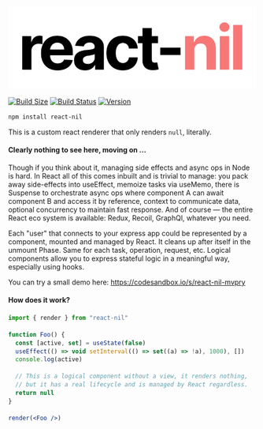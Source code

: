 <p align="left">
  <a id="cover" href="#cover"><img src="img/nil.svg" alt="A React null renderer" /></a>
</p>

[![Build Size](https://img.shields.io/bundlephobia/min/react-nil?label=bunlde%20size&style=flat&colorA=000000&colorB=000000)](https://bundlephobia.com/result?p=react-nil)
[![Build Status](https://img.shields.io/travis/react-spring/react-nil/master?style=flat&colorA=000000&colorB=000000)](https://travis-ci.org/react-spring/react-nil)
[![Version](https://img.shields.io/npm/v/react-nil?style=flat&colorA=000000&colorB=000000)](https://www.npmjs.com/package/react-nil)


```bash
npm install react-nil
```

This is a custom react renderer that only renders `null`, literally.

#### Clearly nothing to see here, moving on ...

Though if you think about it, managing side effects and async ops in Node is hard. In React all of this comes inbuilt and is trivial to manage: you pack away side-effects into useEffect, memoize tasks via useMemo, there is Suspense to orchestrate async ops where component A can await component B and access it by reference, context to communicate data, optional concurrency to maintain fast response. And of course — the entire React eco system is available: Redux, Recoil, GraphQl, whatever you need.

Each "user" that connects to your express app could be represented by a component, mounted and managed by React. It cleans up after itself in the unmount Phase. Same for each task, operation, request, etc. Logical components allow you to express stateful logic in a meaningful way, especially using hooks.

You can try a small demo here: https://codesandbox.io/s/react-nil-mvpry

#### How does it work?

```jsx
import { render } from "react-nil"

function Foo() {
  const [active, set] = useState(false)
  useEffect(() => void setInterval(() => set((a) => !a), 1000), [])
  console.log(active)

  // This is a logical component without a view, it renders nothing,
  // but it has a real lifecycle and is managed by React regardless.
  return null
}

render(<Foo />)
```
